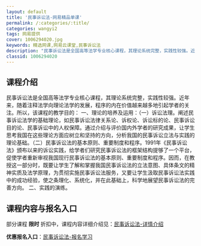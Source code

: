 ```yaml
---
layout: default
title: '民事诉讼法-网易精品单课'
permalink: /:categories/:title/
categories: wangyi2
tags: 网易提供
cover: 1006294020.jpg
keywords: 精选网课,网易云课堂,民事诉讼法
description: "民事诉讼法是全国高等法学专业核心课程，其理论系统完整，实践性较强。近年来，随着注释法学向理论法学的发展，程序的内在价值越来越多地引起学者的关注。所以，该课程的教学目的：一、理论的培养及运用："
classid: 1006294020
---
```


## 课程介绍

民事诉讼法是全国高等法学专业核心课程，其理论系统完整，实践性较强。近年来，随着注释法学向理论法学的发展，程序的内在价值越来越多地引起学者的关注。所以，该课程的教学目的：
一、理论的培养及运用：（一）诉讼法理。阐述民事诉讼法学的基础理论，如民事诉讼法律关系论、诉权论、诉讼标的论、民事诉讼目的论、民事诉讼中的人权保障。通过介绍与评价国内外学者的研究成果，让学生思考我国在这些理论方面应树立和坚持的方向，分析我国的民事诉讼立法与实践的理论基础。（二）民事诉讼法的基本原则、重要制度和程序。1991年《民事诉讼法》颁布以来的诉讼实践，给学者们研究民事诉讼法的框架结构提够了一个平台，促使学者重新审视我国现行民事诉讼法的基本原则、重要制度和程序。因而，在教授这一部分时，既要让学生了解和掌握我国民事诉讼法的立法意图、具体条文的精神实质及法学原理，为贯彻实施民事诉讼法服务，又要让学生汲取民事诉讼法实践中的成功经验，使之条理化、系统化，并在此基础上，科学地展望民事诉讼法的完善方向。
二、实践的演练。

## 课程内容与报名入口

部分课程 **限时** 折扣中，课程内容详细介绍见：[民事诉讼法-详情介绍](https://study.163.com/course/introduction/1006294020.htm?share=1&shareId=1025206652&utm_campaign=share&utm_medium=iphoneShare&utm_source=&utm_u=1025206652)

**优惠报名入口**：[民事诉讼法-报名学习](https://study.163.com/course/introduction/1006294020.htm?share=1&shareId=1025206652&utm_campaign=share&utm_medium=iphoneShare&utm_source=&utm_u=1025206652)

